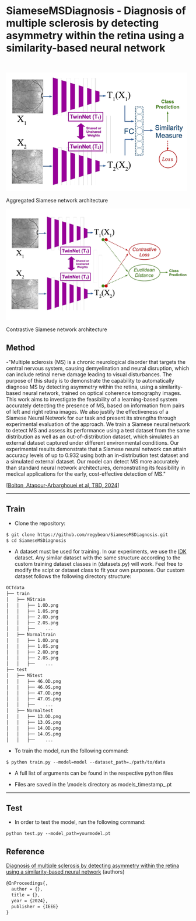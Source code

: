 # SiameseMSDiagnosis - Diagnosis of multiple sclerosis by detecting asymmetry within the retina using a similarity-based neural network

<br>

![Aggregated](https://github.com/regybean/SiameseMSDiagnosis/blob/main/imgs/aggregated_diagram.PNG)

Aggregated Siamese network architecture

![Contrastive](https://github.com/regybean/SiameseMSDiagnosis/blob/main/imgs/contrastive_diagram.PNG)

Contrastive Siamese network architecture

## Method

-"Multiple sclerosis (MS) is a chronic neurological disorder that targets the central nervous system, causing demyelination and neural disruption, which can include retinal nerve damage leading to visual disturbances. The purpose of this study is to demonstrate the capability to automatically diagnose MS by detecting asymmetry within the retina, using a similarity-based neural network, trained on optical coherence tomography images. This work aims to investigate the feasibility of a learning-based system accurately detecting the presence of MS, based on information from pairs of left and right retina images. We also justify the effectiveness of a Siamese Neural Network for our task and present its strengths through experimental evaluation of the approach. We train a Siamese neural network to detect MS and assess its performance using a test dataset from the same distribution as well as an out-of-distribution dataset, which simulates an external dataset captured under different environmental conditions. Our experimental results demonstrate that a Siamese neural network can attain accuracy levels of up to 0.932 using both an in-distribution test dataset and a simulated external dataset. Our model can detect MS more accurately than standard neural network architectures, demonstrating its feasibility in medical applications for the early, cost-effective detection of MS."

[[Bolton, Atapour-Arbarghouei et al, TBD, 2024]()]

---

## Train

* Clone the repository:

```
$ git clone https://github.com/regybean/SiameseMSDiagnosis.git
$ cd SiameseMSDiagnosis
```
* A dataset must be used for training. In our experiments, we use the [IDK]() dataset. Any similar dataset with the same structure according to the custom training dataset classes in (datasets.py) will work. Feel free to modify the scipt or dataset class to fit your own purposes. Our custom dataset follows the following directory structure:

```
OCTdata
├── train
│   ├── MStrain
│   │   ├── 1.OD.png
│   │   ├── 1.OS.png
│   │   ├── 2.OD.png
│   │   ├── 2.OS.png
│   │   ├──    ...
│   ├── Normaltrain
│   │   ├── 1.OD.png
│   │   ├── 1.OS.png
│   │   ├── 2.OD.png
│   │   ├── 2.OS.png
│   │   ├──    ...
├── test
│   ├── MStest
│   │   ├── 46.OD.png
│   │   ├── 46.OS.png
│   │   ├── 47.OD.png
│   │   ├── 47.OS.png
│   │   ├──    ...
│   ├── Normaltest
│   │   ├── 13.OD.png
│   │   ├── 13.OS.png
│   │   ├── 14.OD.png
│   │   ├── 14.OS.png
│   │   ├──    ...
```

* To train the model, run the following command:

```
$ python train.py --model=model --dataset_path=./path/to/data
```

* A full list of arguments can be found in the respective python files

* Files are saved in the \models directory as models_timestamp_.pt

---
## Test

* In order to test the model, run the following command:

```
python test.py --model_path=yourmodel.pt
```

## Reference
[Diagnosis of multiple sclerosis by detecting asymmetry within the retina using a similarity-based neural network]()
(authors)
```
@InProceedings{,
  author = {},
  title = {},
  year = {2024},
  publisher = {IEEE}
}
```



